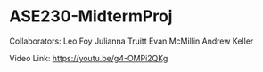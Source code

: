 # ASE230-MidtermProj
Collaborators:
Leo Foy
Julianna Truitt
Evan McMillin
Andrew Keller


Video Link: https://youtu.be/g4-OMPi2QKg
